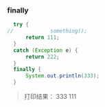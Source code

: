 ### finally
```java
  try {
//            something();
      return 111;
  }
  catch (Exception e) {
      return 222;
  }
  finally {
      System.out.println(333);
  }
```
>打印结果：
333
111
